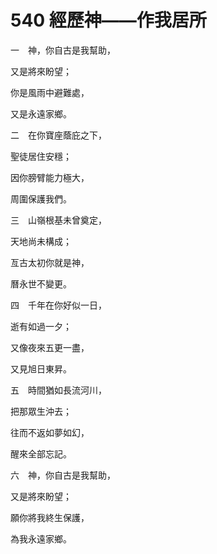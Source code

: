 # 540 經歷神——作我居所

一　神，你自古是我幫助，

又是將來盼望；

你是風雨中避難處，

又是永遠家鄉。

二　在你寶座蔭庇之下，

聖徒居住安穩；

因你膀臂能力極大，

周圍保護我們。

三　山嶺根基未曾奠定，

天地尚未構成；

亙古太初你就是神，

曆永世不變更。

四　千年在你好似一日，

逝有如過一夕；

又像夜來五更一盡，

又見旭日東昇。

五　時間猶如長流河川，

把那眾生沖去；

往而不返如夢如幻，

醒來全部忘記。

六　神，你自古是我幫助，

又是將來盼望；

願你將我終生保護，

為我永遠家鄉。

